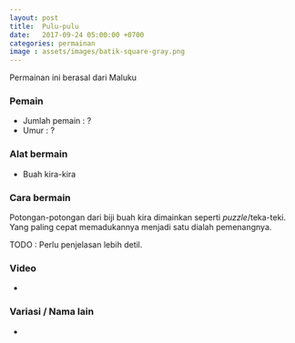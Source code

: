 ```yaml
---
layout: post
title:  Pulu-pulu
date:   2017-09-24 05:00:00 +0700
categories: permainan
image : assets/images/batik-square-gray.png
---
```


Permainan ini berasal dari Maluku

### Pemain

- Jumlah pemain : ?
- Umur : ?

### Alat bermain

- Buah kira-kira

### Cara bermain

Potongan-potongan dari biji buah kira dimainkan seperti *puzzle*/teka-teki. Yang paling cepat memadukannya menjadi satu dialah pemenangnya.

TODO : Perlu penjelasan lebih detil.

### Video

-

### Variasi / Nama lain

-

